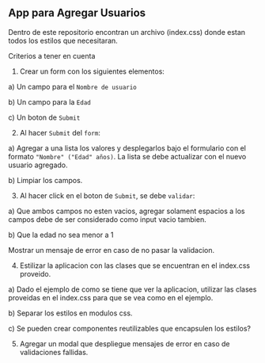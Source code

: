 ## App para Agregar Usuarios

Dentro de este repositorio encontran un archivo (index.css) donde estan todos los estilos que necesitaran.

Criterios a tener en cuenta

1. Crear un form con los siguientes elementos:

a) Un campo para el `Nombre de usuario`

b) Un campo para la `Edad`

c) Un boton de `Submit`

2. Al hacer `Submit` del `form`:

a) Agregar a una lista los valores y desplegarlos bajo el formulario con el formato `"Nombre" ("Edad" años)`. La lista se debe actualizar con el nuevo usuario agregado.

b) Limpiar los campos.

3. Al hacer click en el boton de `Submit`, se debe `validar`:

a) Que ambos campos no esten vacios, agregar solament espacios a los campos debe de ser considerado como input vacio tambien.

b) Que la edad no sea menor a 1

Mostrar un mensaje de error en caso de no pasar la validacion.

4. Estilizar la aplicacion con las clases que se encuentran en el index.css proveido.

a) Dado el ejemplo de como se tiene que ver la aplicacion, utilizar las clases proveidas en el index.css para que se vea como en el ejemplo. 

b) Separar los estilos en modulos css.

c) Se pueden crear componentes reutilizables que encapsulen los estilos?

5. Agregar un modal que despliegue mensajes de error en caso de validaciones fallidas.